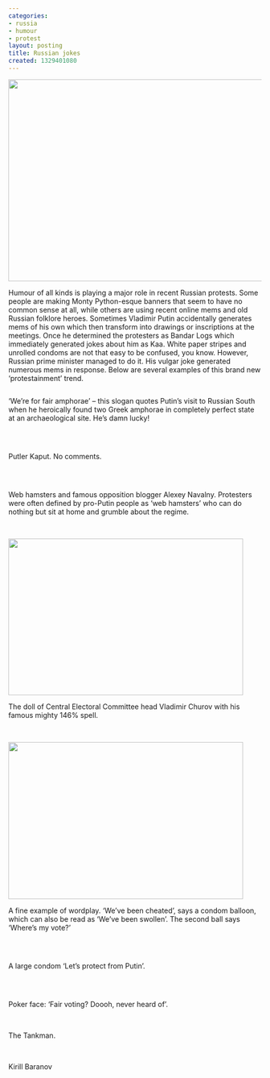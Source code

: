 ```yaml
---
categories:
- russia
- humour
- protest
layout: posting
title: Russian jokes
created: 1329401080
---
```

<p><img alt="" src="/assets/files/u27/6.jpg" style="width: 600px; height: 401px;"></p><p>Humour of all kinds is playing a major role in recent Russian protests. Some people are making Monty Python-esque banners that seem to have no common sense at all, while others are using recent online mems and old Russian folklore heroes. Sometimes Vladimir Putin accidentally generates mems of his own which then transform into drawings or inscriptions at the meetings. Once he determined the protesters as Bandar Logs which immediately generated jokes about him as Kaa. White paper stripes and unrolled condoms are not that easy to be confused, you know. However, Russian prime minister managed to do it. His vulgar joke generated numerous mems in response. Below are several examples of this brand new ‘protestainment’ trend.</p><p><!--break--><img alt="" src="/assets/files/u27/1.jpg"></p><p>‘We’re for fair amphorae’ – this slogan quotes Putin’s visit to Russian South when he heroically found two Greek amphorae in completely perfect state at an archaeological site. He’s damn lucky!</p><p>&nbsp;</p><p><img alt="" src="/assets/files/u27/2.jpg"></p><p>Putler Kaput. No comments.</p><p>&nbsp;</p><p><img alt="" src="/assets/files/u27/3.jpg"></p><p>Web hamsters and famous opposition blogger Alexey Navalny. Protesters were often defined by pro-Putin people as ‘web hamsters’ who can do nothing but sit at home and grumble about the regime.</p><p>&nbsp;</p><p><img alt="" src="/assets/files/u27/4.jpg" style="width: 467px; height: 311px;"></p><p>The doll of Central Electoral Committee head Vladimir Churov with his famous mighty 146% spell.</p><p>&nbsp;</p><p><img alt="" src="/assets/files/u27/5.jpg" style="width: 467px; height: 312px;"></p><p>A fine example of wordplay. ‘We’ve been cheated’, says a condom balloon, which can also be read as ‘We’ve been swollen’. The second ball says ‘Where’s my vote?’</p><p>&nbsp;</p><p><img alt="" src="/assets/files/u27/6.jpg"></p><p>A large condom ‘Let’s protect from Putin’.</p><p>&nbsp;</p><p><img alt="" src="/assets/files/u27/7.jpg"></p><p>Poker face: ‘Fair voting? Doooh, never heard of’.<br>&nbsp;</p><p><img alt="" src="/assets/files/u27/8.jpg"></p><p>The Tankman.</p><p>&nbsp;</p><p>Kirill Baranov</p><div style="position: absolute; top: 2348.4px; width: 1px; height: 1px; overflow: hidden; left: -1000px;">&nbsp;</div>
